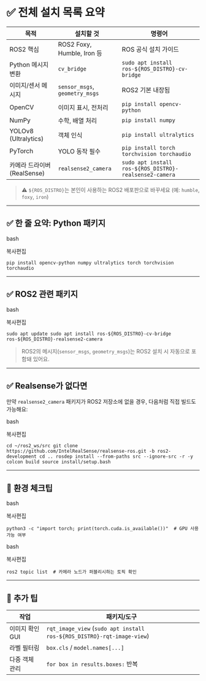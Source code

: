 # ✅ 전체 설치 목록 요약

|목적|설치할 것|명령어|
|---|---|---|
|ROS2 핵심|ROS2 Foxy, Humble, Iron 등|ROS 공식 설치 가이드|
|Python 메시지 변환|`cv_bridge`|`sudo apt install ros-${ROS_DISTRO}-cv-bridge`|
|이미지/센서 메시지|`sensor_msgs`, `geometry_msgs`|ROS2 기본 내장됨|
|OpenCV|이미지 표시, 전처리|`pip install opencv-python`|
|NumPy|수학, 배열 처리|`pip install numpy`|
|YOLOv8 (Ultralytics)|객체 인식|`pip install ultralytics`|
|PyTorch|YOLO 동작 필수|`pip install torch torchvision torchaudio`|
|카메라 드라이버 (RealSense)|`realsense2_camera`|`sudo apt install ros-${ROS_DISTRO}-realsense2-camera`|

> ⚠️ `${ROS_DISTRO}`는 본인이 사용하는 ROS2 배포판으로 바꾸세요 (예: `humble`, `foxy`, `iron`)

---

## ✅ 한 줄 요약: Python 패키지

bash

복사편집

`pip install opencv-python numpy ultralytics torch torchvision torchaudio`

---

## ✅ ROS2 관련 패키지

bash

복사편집

`sudo apt update sudo apt install ros-${ROS_DISTRO}-cv-bridge ros-${ROS_DISTRO}-realsense2-camera`

> ROS2의 메시지(`sensor_msgs`, `geometry_msgs`)는 ROS2 설치 시 자동으로 포함돼 있어요.

---

## ✅ Realsense가 없다면

만약 `realsense2_camera` 패키지가 ROS2 저장소에 없을 경우, 다음처럼 직접 빌드도 가능해요:

bash

복사편집

`cd ~/ros2_ws/src git clone https://github.com/IntelRealSense/realsense-ros.git -b ros2-development cd .. rosdep install --from-paths src --ignore-src -r -y colcon build source install/setup.bash`

---

## 🧸 환경 체크팁

bash

복사편집

`python3 -c "import torch; print(torch.cuda.is_available())"  # GPU 사용 가능 여부`

bash

복사편집

`ros2 topic list  # 카메라 노드가 퍼블리시하는 토픽 확인`

---

## 🎁 추가 팁

|작업|패키지/도구|
|---|---|
|이미지 확인 GUI|`rqt_image_view` (`sudo apt install ros-${ROS_DISTRO}-rqt-image-view`)|
|라벨 필터링|`box.cls` / `model.names[...]`|
|다중 객체 관리|`for box in results.boxes:` 반복|
